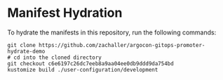 # Manifest Hydration

To hydrate the manifests in this repository, run the following commands:

```shell
git clone https://github.com/zachaller/argocon-gitops-promoter-hydrate-demo
# cd into the cloned directory
git checkout c6e6197c26dc7eeb8a9aa04ee0db9ddd9da754bd
kustomize build ./user-configuration/development
```
